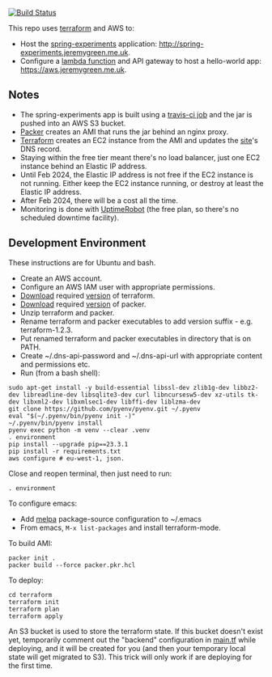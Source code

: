 [![Build Status](https://travis-ci.com/jg210/aws-experiments.svg?branch=master)](https://travis-ci.com/jg210/aws-experiments)

This repo uses [terraform](https://www.terraform.io/) and AWS to:

* Host the [spring-experiments](https://github.com/jg210/spring-experiments) application: http://spring-experiments.jeremygreen.me.uk.
* Configure a [lambda function](resources/lambda/lambda.js) and API gateway to host a hello-world app: https://aws.jeremygreen.me.uk.

## Notes

* The spring-experiments app is built using a [travis-ci job](https://travis-ci.com/jg210/spring-experiments) and the jar is pushed into an AWS S3 bucket.
* [Packer](https://packer.io/) creates an AMI that runs the jar behind an nginx proxy.
* [Terraform](terraform) creates an EC2 instance from the AMI and updates the [site](http://spring-experiments.jeremygreen.me.uk)'s DNS record.
* Staying within the free tier meant there's no load balancer, just one EC2 instance behind an Elastic IP address.
* Until Feb 2024, the Elastic IP address is not free if the EC2 instance is not running. Either keep the EC2 instance running, or destroy at least the Elastic IP address.
* After Feb 2024, there will be a cost all the time.
* Monitoring is done with [UptimeRobot](https://stats.uptimerobot.com/kD80YhnAzD) (the free plan, so there's no scheduled downtime facility).

## Development Environment

These instructions are for Ubuntu and bash.

* Create an AWS account.
* Configure an AWS IAM user with appropriate permissions.
* [Download](https://www.terraform.io/downloads.html) required [version](terraform/main.tf) of terraform.
* [Download](https://www.packer.io/downloads.html) required [version](bin/packer) of packer.
* Unzip terraform and packer.
* Rename terraform and packer executables to add version suffix - e.g. terraform-1.2.3.
* Put renamed terraform and packer executables in directory that is on PATH.
* Create ~/.dns-api-password and ~/.dns-api-url with appropriate content and permissions etc.
* Run (from a bash shell):

```
sudo apt-get install -y build-essential libssl-dev zlib1g-dev libbz2-dev libreadline-dev libsqlite3-dev curl libncursesw5-dev xz-utils tk-dev libxml2-dev libxmlsec1-dev libffi-dev liblzma-dev
git clone https://github.com/pyenv/pyenv.git ~/.pyenv
eval "$(~/.pyenv/bin/pyenv init -)"
~/.pyenv/bin/pyenv install
pyenv exec python -m venv --clear .venv
. environment
pip install --upgrade pip==23.3.1
pip install -r requirements.txt
aws configure # eu-west-1, json.
```

Close and reopen terminal, then just need to run:

```
. environment
```

To configure emacs:

* Add [melpa](https://www.emacswiki.org/emacs/MELPA) package-source configuration to ~/.emacs
* From emacs, `M-x list-packages` and install terraform-mode.

To build AMI:

```
packer init .
packer build --force packer.pkr.hcl
```

To deploy:

```
cd terraform
terraform init
terraform plan
terraform apply
```

An S3 bucket is used to store the terraform state. If this bucket doesn't exist yet, temporarily comment out the "backend" configuration in [main.tf](main.tf) while deploying, and it will be created for you (and then your temporary local state will get migrated to S3). This trick will only work if are deploying for the first time.